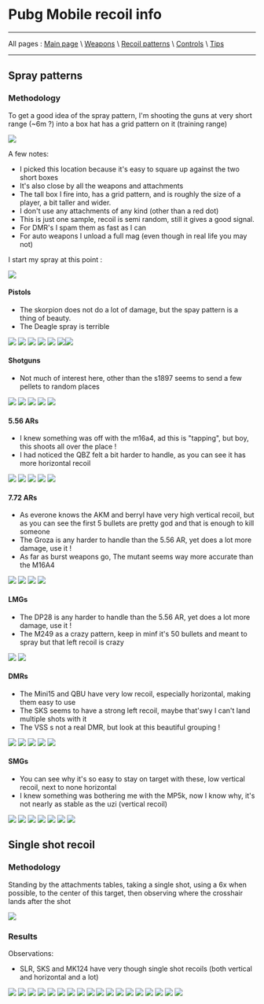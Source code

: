 # Pubg Mobile recoil info

---

All pages : [Main page](/index.md) \ [Weapons](/weapons.md) \ [Recoil patterns](/recoil.md) \ [Controls](/controls.md) \ [Tips](/tips.md)

---

## Spray patterns

### Methodology

To get a good idea of the spray pattern, I'm shooting the guns at very short range (~6m ?) into a box hat has a grid pattern on it (training range)

![](spray/location.PNG)

A few notes:

- I picked this location because it's easy to square up against the two short boxes
- It's also close by all the weapons and attachments
- The tall box I fire into, has a grid pattern, and is roughly the size of a player, a bit taller and wider.
- I don't use any attachments of any kind (other than a red dot)
- This is just one sample, recoil is semi random, still it gives a good signal.
- For DMR's I spam them as fast as I can
- For auto weapons I unload a full mag (even though in real life you may not)

I start my spray at this point :

![](spray/aimpoint.PNG)

#### Pistols

- The skorpion does not do a lot of damage, but the spay pattern is a thing of beauty.
- The Deagle spray is terrible

![](spray/deagle.PNG) ![](spray/p18c.PNG) ![](spray/p92.PNG) ![](spray/p1911.PNG) ![](spray/r1895.PNG) ![](spray/rj45.PNG)![](spray/skorpion.PNG)

#### Shotguns

- Not much of interest here, other than the s1897 seems to send a few pellets to random places

![](spray/dbs.PNG) ![](spray/s12k.PNG) ![](spray/s686.PNG) ![](spray/s1897.PNG) ![](spray/sawedoff.PNG)

#### 5.56 ARs

- I knew something was off with the m16a4, ad this is "tapping", but boy, this shoots all over the place !
- I had noticed the QBZ felt a bit harder to handle, as you can see it has more horizontal recoil

![](spray/aug.PNG) ![](spray/m16a4.PNG) ![](spray/m416.PNG) ![](spray/qbz.PNG) ![](spray/scar.PNG)

#### 7.72 ARs

- As everone knows the AKM and berryl have very high vertical recoil, but as you can see the first 5 bullets are pretty god and that is enough to kill someone
- The Groza is any harder to handle than the 5.56 AR, yet does a lot more damage, use it !
- As far as burst weapons go, The mutant seems way more accurate than the M16A4

![](spray/akm.PNG) ![](spray/groza.PNG) ![](spray/m762.PNG) ![](spray/mutant.PNG)

#### LMGs

- The DP28 is any harder to handle than the 5.56 AR, yet does a lot more damage, use it !
- The M249 as a crazy pattern, keep in minf it's 50 bullets and meant to spray but that left recoil is crazy

![](spray/m249.PNG) ![](spray/dp28.PNG)

#### DMRs

- The Mini15 and QBU have very low recoil, especially horizontal, making them easy to use
- The SKS seems to have a strong left recoil, maybe that'swy I can't land multiple shots with it
- The VSS s not a real DMR, but look at this beautiful grouping !

![](spray/mini14.PNG) ![](spray/qbu.PNG) ![](spray/sks.PNG) ![](spray/slr.PNG) ![](spray/vss.PNG)

#### SMGs

- You can see why it's so easy to stay on target with these, low vertical recoil, next to none horizontal
- I knew something was bothering me with the MP5k, now I know why, it's not nearly as stable as the uzi (vertical recoil)

![](spray/bizon.PNG) ![](spray/mp5k.PNG) ![](spray/tommy.PNG) ![](spray/ump45.PNG) ![](uzi/dp28.PNG) ![](spray/vector.PNG) ![](spray/uzi.PNG)

## Single shot recoil

### Methodology

Standing by the attachments tables, taking a single shot, using a 6x when possible, to the center of this target, then observing where the crosshair lands after the shot

![](singleshot/methodology.PNG)

### Results

Observations:

- SLR, SKS and MK124 have very though single shot recoils (both vertical and horizontal and a lot)

![](singleshot/aug.PNG) ![](singleshot/awm.PNG) ![](singleshot/dp28.PNG) ![](singleshot/kar98.PNG) ![](singleshot/m16a4.PNG) ![](singleshot/m24.PNG) ![](singleshot/m249.PNG) ![](singleshot/m416.PNG) ![](singleshot/m762.PNG) ![](singleshot/mini14.PNG) ![](singleshot/mk14.PNG) ![](singleshot/mutant.PNG) ![](singleshot/qbu.PNG) ![](singleshot/scar.PNG) ![](singleshot/sqs.PNG) ![](singleshot/sks.PNG) ![](singleshot/slr.PNG) ![](singleshot/win94.PNG)
